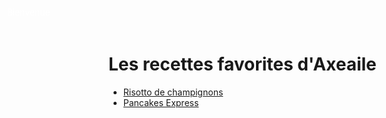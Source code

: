 # Les recettes favorites d'Axeaile 
- [Risotto de champignons][id]
- [Pancakes Express][id1]
  
[id]: risotto.md
[id1]: pancakesexpress.md

<div style="position: fixed; top: 0; left: 0; width: 200px; height: 100vh; background-image: url('(https://i.pinimg.com/736x/ff/52/32/ff5232e96a4226fe56554925561d7b4a.jpg)'); background-size: cover; text-align: center; color: white;">
  <p>Bienvenue</p>
</div>
